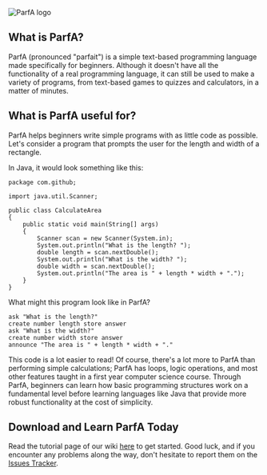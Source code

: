 ![ParfA logo](http://i.imgur.com/yPF8UfJ.png)

## What is ParfA?

ParfA (pronounced "parfait") is a simple text-based programming language made specifically for beginners. Although it doesn't have all the functionality of a real programming language, it can still be used to make a variety of programs, from text-based games to quizzes and calculators, in a matter of minutes. 

## What is ParfA useful for?

ParfA helps beginners write simple programs with as little code as possible. Let's consider a program that prompts the user for the length and width of a rectangle. 

In Java, it would look something like this:
````
package com.github;

import java.util.Scanner;

public class CalculateArea
{
    public static void main(String[] args)
    {
        Scanner scan = new Scanner(System.in);
        System.out.println("What is the length? ");
        double length = scan.nextDouble();
        System.out.println("What is the width? ");
        double width = scan.nextDouble();
        System.out.println("The area is " + length * width + ".");
    }
}
````
What might this program look like in ParfA?
````
ask "What is the length?"
create number length store answer
ask "What is the width?"
create number width store answer
announce "The area is " + length * width + "."
````
This code is a lot easier to read! Of course, there's a lot more to ParfA than performing simple calculations; ParfA has loops, logic operations, and most other features taught in a first year computer science course. Through ParfA, beginners can learn how basic programming structures work on a fundamental level before learning languages like Java that provide more robust functionality at the cost of simplicity. 

## Download and Learn ParfA Today

Read the tutorial page of our wiki [here](https://github.com/arjunvnair/ParfA/wiki/Tutorial) to get started. Good luck, and if you encounter any problems along the way, don't hesitate to report them on the [Issues Tracker](https://github.com/arjunvnair/ParfA/issues).

